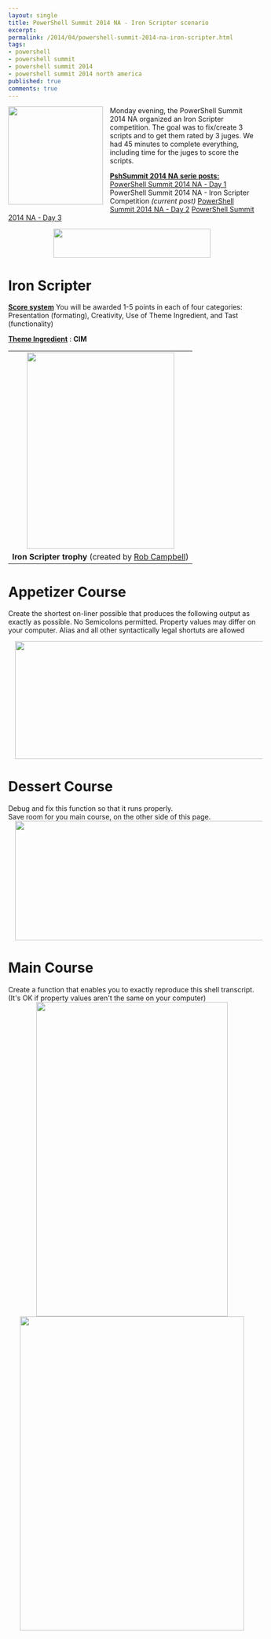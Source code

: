 ```yaml
---
layout: single
title: PowerShell Summit 2014 NA - Iron Scripter scenario
excerpt: 
permalink: /2014/04/powershell-summit-2014-na-iron-scripter.html
tags: 
- powershell
- powershell summit
- powershell summit 2014
- powershell summit 2014 north america
published: true
comments: true
---
```


 
 <div class="separator" style="clear: both; text-align: center;"></div><div class="separator" style="clear: both; text-align: center;"><a href="{{ base_path }}/images/2014/20140429_PowerShell_Summit_2014_NA_-_Iron_Scripter_scenario/2014-03-11%252B6-43-32%252BPM__34967239__-298x308.jpg" imageanchor="1" style="clear: left; float: left; margin-bottom: 1em; margin-right: 1em;"><img border="0" src="{{ base_path }}/images/2014/20140429_PowerShell_Summit_2014_NA_-_Iron_Scripter_scenario/2014-03-11%252B6-43-32%252BPM__34967239__-298x308.jpg" height="200" width="193" /></a></div>Monday evening, the PowerShell Summit 2014 NA organized an Iron Scripter competition. The goal was to fix/create 3 scripts and to get them rated by 3 juges. We had 45 minutes to complete everything, including time for the juges to score the scripts.

<b><u>PshSummit 2014 NA serie posts:</u></b>
<a href="{{ base_path }}/2014/04/powershell-summit-2014-na-day-1.html" target="_blank">PowerShell Summit 2014 NA - Day 1</a>
PowerShell Summit 2014 NA - Iron Scripter Competition <i>(current post)</i>
<a href="{{ base_path }}/2014/04/powershell-summit-2014-na-day-2.html" target="_blank">PowerShell Summit 2014 NA - Day 2</a>
<a href="{{ base_path }}/2014/05/powershell-summit-2014-na-day-3.html" target="_blank">PowerShell Summit 2014 NA - Day 3</a>



<div class="separator" style="clear: both; text-align: center;"><a href="{{ base_path }}/images/2014/20140429_PowerShell_Summit_2014_NA_-_Iron_Scripter_scenario/Summit-Horiz-Logo-Color__1818637477__-700x130.png" imageanchor="1" style="margin-left: 1em; margin-right: 1em;"><img border="0" src="{{ base_path }}/images/2014/20140429_PowerShell_Summit_2014_NA_-_Iron_Scripter_scenario/Summit-Horiz-Logo-Color__1818637477__-700x130.png" height="59" width="320" /></a></div>


# Iron Scripter

<b><u>Score system</u></b>
You will be awarded 1-5 points in each of four categories: Presentation (formating), Creativity, Use of Theme Ingredient, and Tast (functionality)

<b><u>Theme Ingredient</u></b> : <b>CIM</b>

<table align="center" cellpadding="0" cellspacing="0" class="tr-caption-container" style="margin-left: auto; margin-right: auto; text-align: center;"><tbody><tr><td style="text-align: center;"><a href="{{ base_path }}/images/2014/20140429_PowerShell_Summit_2014_NA_-_Iron_Scripter_scenario/IMG_20140428_172326__1844839101__-1200x1600.jpg" imageanchor="1" style="margin-left: auto; margin-right: auto;"><img border="0" src="{{ base_path }}/images/2014/20140429_PowerShell_Summit_2014_NA_-_Iron_Scripter_scenario/IMG_20140428_172326__1844839101__-1200x1600.jpg" height="400" width="300" /></a></td></tr><tr><td class="tr-caption" style="text-align: center;"><b>Iron Scripter trophy</b> (created by <u>Rob Campbell</u>)</td></tr></tbody></table>





# Appetizer Course


Create the shortest on-liner possible that produces the following output as exactly as possible. No Semicolons permitted. Property values may differ on your computer. Alias and all other syntactically legal shortuts are allowed

<div class="separator" style="clear: both; text-align: center;"></div>
<div class="separator" style="clear: both; text-align: center;"></div><div class="separator" style="clear: both; text-align: center;"><a href="{{ base_path }}/images/2014/20140429_PowerShell_Summit_2014_NA_-_Iron_Scripter_scenario/IMG_20140429_001051%255B1%255D__89717336__-1600x601.jpg" imageanchor="1" style="margin-left: 1em; margin-right: 1em;"><img border="0" src="{{ base_path }}/images/2014/20140429_PowerShell_Summit_2014_NA_-_Iron_Scripter_scenario/IMG_20140429_001051%255B1%255D__89717336__-1600x601.jpg" height="240" width="640" /></a></div>

# Dessert Course

<div class="separator" style="clear: both; text-align: left;">Debug and fix this function so that it runs properly.</div><div class="separator" style="clear: both; text-align: left;">Save room for you main course, on the other side of this page.</div><div class="separator" style="clear: both; text-align: center;">
</div><div class="separator" style="clear: both; text-align: center;"><a href="{{ base_path }}/images/2014/20140429_PowerShell_Summit_2014_NA_-_Iron_Scripter_scenario/IMG_20140429_001022%255B1%255D__413306252__-1600x610.jpg" imageanchor="1" style="margin-left: 1em; margin-right: 1em;"><img border="0" src="{{ base_path }}/images/2014/20140429_PowerShell_Summit_2014_NA_-_Iron_Scripter_scenario/IMG_20140429_001022%255B1%255D__413306252__-1600x610.jpg" height="243" width="640" /></a></div>



# Main Course

<div class="separator" style="clear: both; text-align: left;">Create a function that enables you to exactly reproduce this shell transcript. (It's OK if property values aren't the same on your computer)</div><div class="separator" style="clear: both; text-align: center;">
</div><div class="separator" style="clear: both; text-align: center;">
</div><div class="separator" style="clear: both; text-align: center;"></div><div class="separator" style="clear: both; text-align: center;"></div><div class="separator" style="clear: both; text-align: center;"><a href="http://2.bp.blogspot.com/-t7xfFPT6pcM/U2LrEChgZlI/AAAAAAABk3w/UDZU5ihIgIA/s1600/SCAN0004.JPG" imageanchor="1" style="margin-left: 1em; margin-right: 1em;"><img border="0" src="http://2.bp.blogspot.com/-t7xfFPT6pcM/U2LrEChgZlI/AAAAAAABk3w/UDZU5ihIgIA/s1600/SCAN0004.JPG" height="640" width="390" /></a></div>
<div class="separator" style="clear: both; text-align: center;"><a href="http://3.bp.blogspot.com/-m2ULI7MWpw0/U2LrEKon_XI/AAAAAAABk30/NyvOL4pIqC8/s1600/SCAN0005.JPG" imageanchor="1" style="margin-left: 1em; margin-right: 1em;"><img border="0" src="http://3.bp.blogspot.com/-m2ULI7MWpw0/U2LrEKon_XI/AAAAAAABk30/NyvOL4pIqC8/s1600/SCAN0005.JPG" height="640" width="456" /></a></div>



